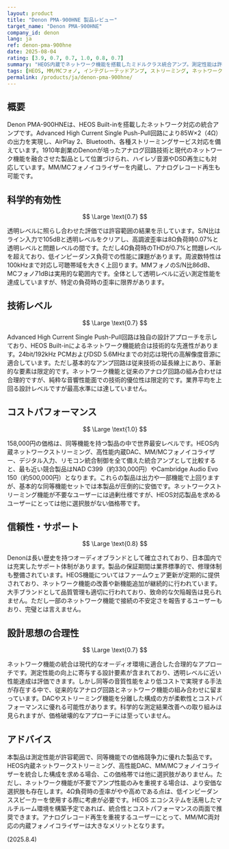 ```yaml
---
layout: product
title: "Denon PMA-900HNE 製品レビュー"
target_name: "Denon PMA-900HNE"
company_id: denon
lang: ja
ref: denon-pma-900hne
date: 2025-08-04
rating: [3.9, 0.7, 0.7, 1.0, 0.8, 0.7]
summary: "HEOS内蔵でネットワーク機能を搭載したミドルクラス統合アンプ。測定性能は許容範囲で、同等機能での世界最安価格によりコストパフォーマンスは優秀"
tags: [HEOS, MM/MCフォノ, インテグレーテッドアンプ, ストリーミング, ネットワークオーディオ]
permalink: /products/ja/denon-pma-900hne/
---
```

## 概要

Denon PMA-900HNEは、HEOS Built-inを搭載したネットワーク対応の統合アンプです。Advanced High Current Single Push-Pull回路により85W×2（4Ω）の出力を実現し、AirPlay 2、Bluetooth、各種ストリーミングサービス対応を備えています。1910年創業のDenonが培ったアナログ回路技術と現代のネットワーク機能を融合させた製品として位置づけられ、ハイレゾ音源やDSD再生にも対応しています。MM/MCフォノイコライザーを内蔵し、アナログレコード再生も可能です。

## 科学的有効性

$$ \Large \text{0.7} $$

透明レベルに照らし合わせた評価では許容範囲の結果を示しています。S/N比はライン入力で105dBと透明レベルをクリアし、高調波歪率は8Ω負荷時0.07%と透明レベルと問題レベルの間です。ただし4Ω負荷時のTHDが0.7%と問題レベルを超えており、低インピーダンス負荷での性能に課題があります。周波数特性は100kHzまで対応し可聴帯域を大きく上回ります。MMフォノのS/N比86dB、MCフォノ71dBは実用的な範囲内です。全体として透明レベルに近い測定性能を達成していますが、特定の負荷時の歪率に限界があります。

## 技術レベル

$$ \Large \text{0.7} $$

Advanced High Current Single Push-Pull回路は独自の設計アプローチを示しており、HEOS Built-inによるネットワーク機能統合は技術的な先進性があります。24bit/192kHz PCMおよびDSD 5.6MHzまでの対応は現代の高解像度音源に適合しています。ただし基本的なアンプ回路は従来技術の延長線上にあり、革新的な要素は限定的です。ネットワーク機能と従来のアナログ回路の組み合わせは合理的ですが、純粋な音響性能面での技術的優位性は限定的です。業界平均を上回る設計レベルですが最高水準には達していません。

## コストパフォーマンス

$$ \Large \text{1.0} $$

158,000円の価格は、同等機能を持つ製品の中で世界最安レベルです。HEOS内蔵ネットワークストリーミング、高性能内蔵DAC、MM/MCフォノイコライザー、デジタル入力、リモコン統合制御を全て備えた統合アンプとして比較すると、最も近い競合製品はNAD C399（約330,000円）やCambridge Audio Evo 150（約500,000円）となります。これらの製品は出力や一部機能で上回りますが、基本的な同等機能セットでは本製品が圧倒的に安価です。ネットワークストリーミング機能が不要なユーザーには過剰仕様ですが、HEOS対応製品を求めるユーザーにとっては他に選択肢がない価格帯です。

## 信頼性・サポート

$$ \Large \text{0.8} $$

Denonは長い歴史を持つオーディオブランドとして確立されており、日本国内では充実したサポート体制があります。製品の保証期間は業界標準的で、修理体制も整備されています。HEOS機能についてはファームウェア更新が定期的に提供されており、ネットワーク機能の改善や新機能追加が継続的に行われています。大手ブランドとして品質管理も適切に行われており、致命的な欠陥報告は見られません。ただし一部のネットワーク機能で接続の不安定さを報告するユーザーもおり、完璧とは言えません。

## 設計思想の合理性

$$ \Large \text{0.7} $$

ネットワーク機能の統合は現代的なオーディオ環境に適合した合理的なアプローチです。測定性能の向上に寄与する設計要素が含まれており、透明レベルに近い性能達成は評価できます。しかし同等の音質性能をより低コストで実現する手法が存在する中で、従来的なアナログ回路とネットワーク機能の組み合わせに留まっています。DACやストリーミング機能を分離した構成の方が柔軟性とコストパフォーマンスに優れる可能性があります。科学的な測定結果改善への取り組みは見られますが、価格破壊的なアプローチには至っていません。

## アドバイス

本製品は測定性能が許容範囲で、同等機能での価格競争力に優れた製品です。HEOS内蔵ネットワークストリーミング、高性能DAC、MM/MCフォノイコライザーを統合した構成を求める場合、この価格帯では他に選択肢がありません。ただし、ネットワーク機能が不要でアンプ性能のみを重視する場合は、より安価な選択肢も存在します。4Ω負荷時の歪率がやや高めである点は、低インピーダンススピーカーを使用する際に考慮が必要です。HEOS エコシステムを活用したマルチルーム環境を構築予定であれば、統合性とコストパフォーマンスの両面で推奨できます。アナログレコード再生を重視するユーザーにとって、MM/MC両対応の内蔵フォノイコライザーは大きなメリットとなります。

(2025.8.4)
